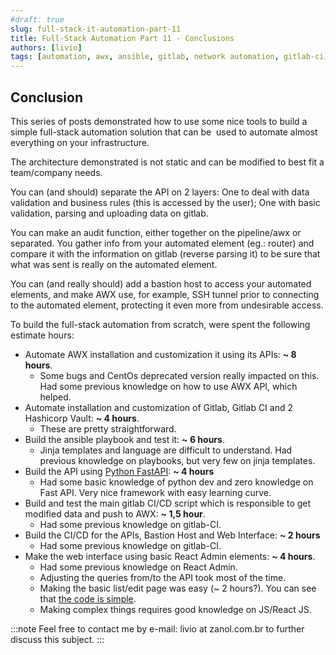 ```yaml
---
#draft: true
slug: full-stack-it-automation-part-11
title: Full-Stack Automation Part 11 - Conclusions
authors: [livio]
tags: [automation, awx, ansible, gitlab, network automation, gitlab-ci, CI/CD, gitops, react admin]
---
```


## Conclusion
This series of posts demonstrated how to use some nice tools to build a simple full-stack automation solution that can be  used to automate almost everything on your infrastructure.

The architecture demonstrated is not static and can be modified to best fit a team/company needs.

You can (and should) separate the API on 2 layers: One to deal with data validation and business rules (this is accessed by the user); One with basic validation, parsing and uploading data on gitlab.

You can make an audit function, either together on the pipeline/awx or separated. You gather info from your automated element (eg.: router) and compare it with the information on gitlab (reverse parsing it) to be sure that what was sent is really on the automated element.

You can (and really should) add a bastion host to access your automated elements, and make AWX use, for example, SSH tunnel prior to connecting to the automated element, protecting it even more from undesirable access.

<!--truncate-->

To build the full-stack automation from scratch, were spent the following estimate hours:

- Automate AWX installation and customization it using its APIs: **~ 8 hours**.
    - Some bugs and CentOs deprecated version really impacted on this. Had some previous knowledge on how to use AWX API, which helped.
- Automate installation and customization of Gitlab, Gitlab CI and 2 Hashicorp Vault: **~ 4 hours**.
    - These are pretty straightforward.
- Build the ansible playbook and test it: **~ 6 hours**.
    - Jinja templates and language are difficult to understand. Had previous knowledge on playbooks, but very few on jinja templates.
- Build the API using [Python FastAPI](https://fastapi.tiangolo.com/): **~ 4 hours**
    - Had some basic knowledge of python dev and zero knowledge on Fast API. Very nice framework with easy learning curve.
- Build and test the main gitlab CI/CD script which is responsible to get modified data and push to AWX: **~ 1,5 hour**.
    - Had some previous knowledge on gitlab-CI.
- Build the CI/CD for the APIs, Bastion Host and Web Interface: **~ 2 hours**
    - Had some previous knowledge on gitlab-CI.
- Make the web interface using basic React Admin elements: **~ 4 hours**.
    - Had some previous knowledge on React Admin.
    - Adjusting the queries from/to the API took most of the time.
    - Making the basic list/edit page was easy (~ 2 hours?). You can see that [the code is simple](https://github.com/liviozanol/full-stack_automation/blob/master/demo/fullstack-ui/src/wanSite.js).
    - Making complex things requires good knowledge on JS/React JS.




:::note
Feel free to contact me by e-mail: livio at zanol.com.br to further discuss this subject.
:::
